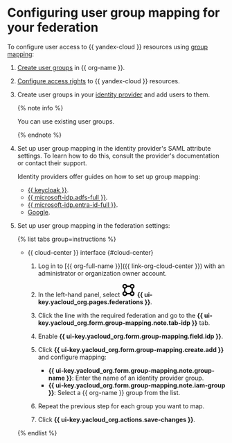 # Configuring user group mapping for your federation

To configure user access to {{ yandex-cloud }} resources using [group mapping](../concepts/add-federation.md#group-mapping):

1. [Create user groups](#create-group) in {{ org-name }}.
1. [Configure access rights](#access) to {{ yandex-cloud }} resources.
1. Create user groups in your [identity provider](../concepts/add-federation.md#federation-usage) and add users to them.

    {% note info %}

    You can use existing user groups.

    {% endnote %}

1. Set up user group mapping in the identity provider's SAML attribute settings. To learn how to do this, consult the provider's documentation or contact their support.

    Identity providers offer guides on how to set up group mapping:

   * [{{ keycloak }}](../tutorials/federations/group-mapping/keycloak.md).
   * [{{ microsoft-idp.adfs-full }}](../tutorials/federations/group-mapping/adfs.md).
   * [{{ microsoft-idp.entra-id-full }}](../tutorials/federations/group-mapping/entra-id.md).
   * [Google](https://support.google.com/a/answer/11143403?sjid=815248229840499495-EU).

1. Set up user group mapping in the federation settings:

    {% list tabs group=instructions %}

    - {{ cloud-center }} interface {#cloud-center}

      1. Log in to [{{ org-full-name }}]({{ link-org-cloud-center }}) with an administrator or organization owner account.

      1. In the left-hand panel, select ![VectorSquare](../../_assets/console-icons/vector-square.svg) **{{ ui-key.yacloud_org.pages.federations }}**.

      1. Click the line with the required federation and go to the **{{ ui-key.yacloud_org.form.group-mapping.note.tab-idp }}** tab.

      1. Enable **{{ ui-key.yacloud_org.form.group-mapping.field.idp }}**.

      1. Click **{{ ui-key.yacloud_org.form.group-mapping.create.add }}** and configure mapping:

          * **{{ ui-key.yacloud_org.form.group-mapping.note.group-name }}**: Enter the name of an identity provider group.
          * **{{ ui-key.yacloud_org.form.group-mapping.note.iam-group }}**: Select a {{ org-name }} group from the list.

      1. Repeat the previous step for each group you want to map.

      1. Click **{{ ui-key.yacloud_org.actions.save-changes }}**.

    {% endlist %}